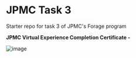 # JPMC Task 3
Starter repo for task 3 of JPMC's Forage program

<b>JPMC Virtual Experience Completion Certificate - </b>

![image](https://user-images.githubusercontent.com/43404400/204096199-e557a6ca-4c5d-40fd-ba6b-51a5600ce08c.png)
